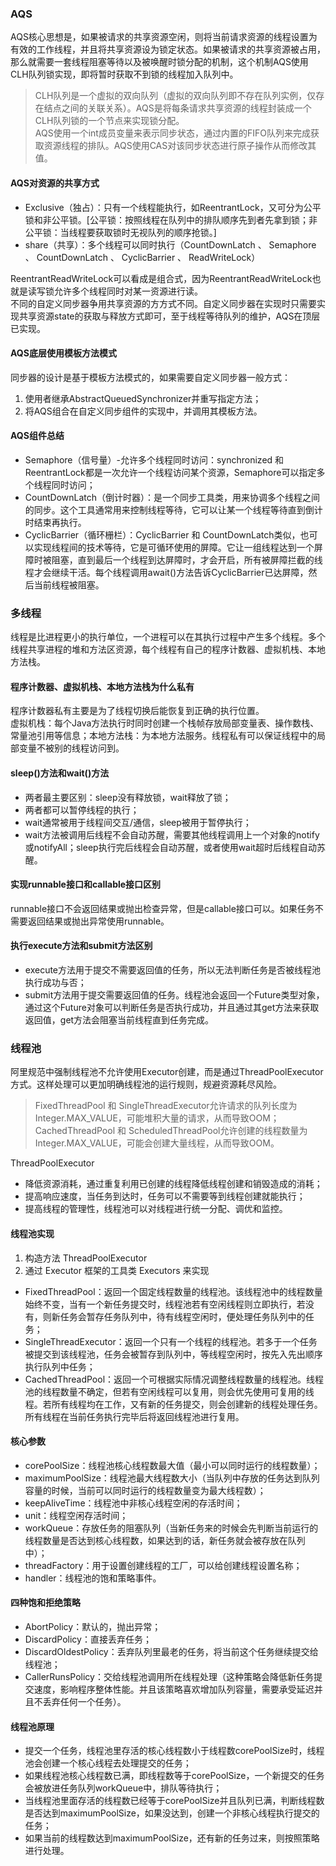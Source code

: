 ### AQS
AQS核心思想是，如果被请求的共享资源空闲，则将当前请求资源的线程设置为有效的工作线程，并且将共享资源设为锁定状态。如果被请求的共享资源被占用，那么就需要一套线程阻塞等待以及被唤醒时锁分配的机制，这个机制AQS使用CLH队列锁实现，即将暂时获取不到锁的线程加入队列中。
> CLH队列是一个虚拟的双向队列（虚拟的双向队列即不存在队列实例，仅存在结点之间的关联关系）。AQS是将每条请求共享资源的线程封装成一个CLH队列锁的一个节点来实现锁分配。  
> AQS使用一个int成员变量来表示同步状态，通过内置的FIFO队列来完成获取资源线程的排队。AQS使用CAS对该同步状态进行原子操作从而修改其值。
#### AQS对资源的共享方式
* Exclusive（独占）：只有一个线程能执行，如ReentrantLock，又可分为公平锁和非公平锁。[公平锁：按照线程在队列中的排队顺序先到者先拿到锁；非公平锁：当线程要获取锁时无视队列的顺序抢锁。]
* share（共享）：多个线程可以同时执行（CountDownLatch 、 Semaphore 、 CountDownLatch 、 CyclicBarrier 、 ReadWriteLock）

ReentrantReadWriteLock可以看成是组合式，因为ReentrantReadWriteLock也就是读写锁允许多个线程同时对某一资源进行读。  
不同的自定义同步器争用共享资源的方方式不同。自定义同步器在实现时只需要实现共享资源state的获取与释放方式即可，至于线程等待队列的维护，AQS在顶层已实现。
#### AQS底层使用模板方法模式
同步器的设计是基于模板方法模式的，如果需要自定义同步器一般方式：  
1. 使用者继承AbstractQueuedSynchronizer并重写指定方法；
2. 将AQS组合在自定义同步组件的实现中，并调用其模板方法。
#### AQS组件总结
* Semaphore（信号量）-允许多个线程同时访问：synchronized 和 ReentrantLock都是一次允许一个线程访问某个资源，Semaphore可以指定多个线程同时访问；
* CountDownLatch（倒计时器）：是一个同步工具类，用来协调多个线程之间的同步。这个工具通常用来控制线程等待，它可以让某一个线程等待直到倒计时结束再执行。
* CyclicBarrier（循环栅栏）：CyclicBarrier 和 CountDownLatch类似，也可以实现线程间的技术等待，它是可循环使用的屏障。它让一组线程达到一个屏障时被阻塞，直到最后一个线程到达屏障时，才会开启，所有被屏障拦截的线程才会继续干活。每个线程调用await()方法告诉CyclicBarrier已达屏障，然后当前线程被阻塞。



### 多线程
线程是比进程更小的执行单位，一个进程可以在其执行过程中产生多个线程。多个线程共享进程的堆和方法区资源，每个线程有自己的程序计数器、虚拟机栈、本地方法栈。
#### 程序计数器、虚拟机栈、本地方法栈为什么私有
程序计数器私有主要是为了线程切换后能恢复到正确的执行位置。  
虚拟机栈：每个Java方法执行时同时创建一个栈帧存放局部变量表、操作数栈、常量池引用等信息；本地方法栈：为本地方法服务。线程私有可以保证线程中的局部变量不被别的线程访问到。
#### sleep()方法和wait()方法
* 两者最主要区别：sleep没有释放锁，wait释放了锁；
* 两者都可以暂停线程的执行；
* wait通常被用于线程间交互/通信，sleep被用于暂停执行；
* wait方法被调用后线程不会自动苏醒，需要其他线程调用上一个对象的notify或notifyAll；sleep执行完后线程会自动苏醒，或者使用wait超时后线程自动苏醒。
#### 实现runnable接口和callable接口区别
runnable接口不会返回结果或抛出检查异常，但是callable接口可以。如果任务不需要返回结果或抛出异常使用runnable。
#### 执行execute方法和submit方法区别
* execute方法用于提交不需要返回值的任务，所以无法判断任务是否被线程池执行成功与否；
* submit方法用于提交需要返回值的任务。线程池会返回一个Future类型对象，通过这个Future对象可以判断任务是否执行成功，并且通过其get方法来获取返回值，get方法会阻塞当前线程直到任务完成。


### 线程池
阿里规范中强制线程池不允许使用Executor创建，而是通过ThreadPoolExecutor方式。这样处理可以更加明确线程池的运行规则，规避资源耗尽风险。
> FixedThreadPool 和 SingleThreadExecutor允许请求的队列长度为Integer.MAX_VALUE，可能堆积大量的请求，从而导致OOM；CachedThreadPool 和 ScheduledThreadPool允许创建的线程数量为Integer.MAX_VALUE，可能会创建大量线程，从而导致OOM。

ThreadPoolExecutor
* 降低资源消耗，通过重复利用已创建的线程降低线程创建和销毁造成的消耗；
* 提高响应速度，当任务到达时，任务可以不需要等到线程创建就能执行；
* 提高线程的管理性，线程池可以对线程进行统一分配、调优和监控。
#### 线程池实现
1. 构造方法 ThreadPoolExecutor
2. 通过 Executor 框架的⼯具类 Executors 来实现
* FixedThreadPool：返回一个固定线程数量的线程池。该线程池中的线程数量始终不变，当有一个新任务提交时，线程池若有空闲线程则立即执行，若没有，则新任务会暂存任务队列中，待有线程空闲时，便处理任务队列中的任务；
* SingleThreadExecutor：返回一个只有一个线程的线程池。若多于一个任务被提交到该线程池，任务会被暂存到队列中，等线程空闲时，按先入先出顺序执行队列中任务；
* CachedThreadPool：返回一个可根据实际情况调整线程数量的线程池。线程池的线程数量不确定，但若有空闲线程可以复用，则会优先使用可复用的线程。若所有线程均在工作，又有新的任务提交，则会创建新的线程处理任务。所有线程在当前任务执行完毕后将返回线程池进行复用。
#### 核心参数
* corePoolSize：线程池核心线程数最大值（最⼩可以同时运⾏的线程数量）；
* maximumPoolSize：线程池最大线程数大小（当队列中存放的任务达到队列容量的时候，当前可以同时运⾏的线程数量变为最⼤线程数）；
* keepAliveTime：线程池中非核心线程空闲的存活时间；
* unit：线程空闲存活时间；
* workQueue：存放任务的阻塞队列（当新任务来的时候会先判断当前运⾏的线程数量是否达到核⼼线程数，如果达到的话，新任务就会被存放在队列中）；
* threadFactory：用于设置创建线程的工厂，可以给创建线程设置名称；
* handler：线程池的饱和策略事件。
#### 四种饱和拒绝策略
* AbortPolicy：默认的，抛出异常；
* DiscardPolicy：直接丢弃任务；
* DiscardOldestPolicy：丢弃队列里最老的任务，将当前这个任务继续提交给线程池；
* CallerRunsPolicy：交给线程池调用所在线程处理（这种策略会降低新任务提交速度，影响程序整体性能。并且该策略喜欢增加队列容量，需要承受延迟并且不丢弃任何一个任务）。
#### 线程池原理
* 提交一个任务，线程池里存活的核心线程数小于线程数corePoolSize时，线程池会创建一个核心线程去处理提交的任务；
* 如果线程池核心线程数已满，即线程数等于corePoolSize，一个新提交的任务会被放进任务队列workQueue中，排队等待执行；
* 当线程池里面存活的线程数已经等于corePoolSize并且队列已满，判断线程数是否达到maximumPoolSize，如果没达到，创建一个非核心线程执行提交的任务；
* 如果当前的线程数达到maximumPoolSize，还有新的任务过来，则按照策略进行处理。